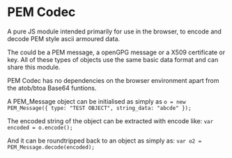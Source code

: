 # PEM Codec

A pure JS module intended primarily for use in the browser, 
to encode and decode PEM style ascii armoured data.

The could be a PEM message, a openGPG message or a
X509 certificate or key. All of these types of
objects use the same basic data format and can share this 
module.


PEM Codec has no dependencies on the browser environment apart
from the atob/btoa Base64 funtions.

A PEM_Message object can be initialised as simply as
`
o = new PEM_Message({
    type: "TEST OBJECT",
    string_data: "abcde"
});
`

The encoded string of the object can be extracted with encode like:
`
var encoded = o.encode();
`

And it can be roundtripped back to an object as simply as:
`
var o2 = PEM_Message.decode(encoded);
`

